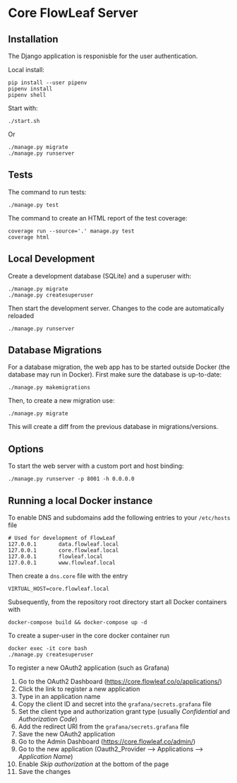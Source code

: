 # Core FlowLeaf Server

## Installation

The Django application is responisble for the user authentication.

Local install:

    pip install --user pipenv
    pipenv install
    pipenv shell

Start with:

    ./start.sh

Or

    ./manage.py migrate
    ./manage.py runserver

## Tests

The command to run tests:

    ./manage.py test

The command to create an HTML report of the test coverage:

    coverage run --source='.' manage.py test
    coverage html

## Local Development

Create a development database (SQLite) and a superuser with:

    ./manage.py migrate
    ./manage.py createsuperuser

Then start the development server. Changes to the code are automatically reloaded

    ./manage.py runserver

## Database Migrations

For a database migration, the web app has to be started outside Docker (the database may run in Docker). First make sure the database is up-to-date:

    ./manage.py makemigrations

Then, to create a new migration use:

    ./manage.py migrate

This will create a diff from the previous database in migrations/versions.

## Options

To start the web server with a custom port and host binding:

    ./manage.py runserver -p 8001 -h 0.0.0.0

## Running a local Docker instance

To enable DNS and subdomains add the following entries to your `/etc/hosts` file

    # Used for development of FlowLeaf
    127.0.0.1       data.flowleaf.local
    127.0.0.1       core.flowleaf.local
    127.0.0.1       flowleaf.local
    127.0.0.1       www.flowleaf.local

Then create a `dns.core` file with the entry

    VIRTUAL_HOST=core.flowleaf.local

Subsequently, from the repository root directory start all Docker containers with

    docker-compose build && docker-compose up -d

To create a super-user in the core docker container run

    docker exec -it core bash
    ./manage.py createsuperuser

To register a new OAuth2 application (such as Grafana)
1. Go to the OAuth2 Dashboard (https://core.flowleaf.co/o/applications/)
2. Click the link to register a new application
3. Type in an application name
4. Copy the client ID and secret into the `grafana/secrets.grafana` file
5. Set the client type and authorization grant type (usually *Confidential* and *Authorization Code*)
6. Add the redirect URI from the `grafana/secrets.grafana` file
7. Save the new OAuth2 application
8. Go to the Admin Dashboard (https://core.flowleaf.co/admin/)
9. Go to the new application (Oauth2_Provider --> Applications --> *Application Name*)
10. Enable *Skip authorization* at the bottom of the page
11. Save the changes
